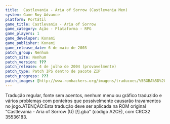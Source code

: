 ```yaml
---
title:  Castlevania - Aria of Sorrow (Castlevania Men)
system: Game Boy Advance
platform: Portátil
game_title: Castlevania - Aria of Sorrow
game_category: Ação - Plataforma - RPG
game_players: 1
game_developer: Konami
game_publisher: Konami
game_release_date: 6 de maio de 2003
patch_group: Nenhum
patch_site: Nenhum
patch_version: ???
patch_release: 4 de julho de 2004 (provavelmente)
patch_type: Patch IPS dentro de pacote ZIP
patch_progress: ???
patch_images: [http://www.romhackers.org/imagens/traducoes/%5BGBA%5D%20Castlevania%20-%20Aria%20of%20Sorrow%20-%20Castlevania%20Men%20-%201.png,http://www.romhackers.org/imagens/traducoes/%5BGBA%5D%20Castlevania%20-%20Aria%20of%20Sorrow%20-%20Castlevania%20Men%20-%202.png,http://www.romhackers.org/imagens/traducoes/%5BGBA%5D%20Castlevania%20-%20Aria%20of%20Sorrow%20-%20Castlevania%20Men%20-%203.png]
---
```

Tradução regular, fonte sem acentos, nenhum menu ou gráfico traduzido e vários problemas com ponteiros que possivelmente causarão travamentos no jogo.ATENÇÃO:Esta tradução deve ser aplicada na ROM original "Castlevania - Aria of Sorrow (U) [!].gba" (código A2CE), com CRC32 35536183.